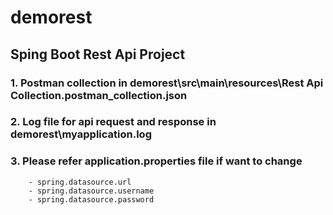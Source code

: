 # demorest

## Sping Boot Rest Api Project

### 1. Postman collection in demorest\src\main\resources\Rest Api Collection.postman_collection.json
### 2. Log file for api request and response in demorest\myapplication.log
### 3. Please refer application.properties file if want to change 
        - spring.datasource.url
        - spring.datasource.username
        - spring.datasource.password